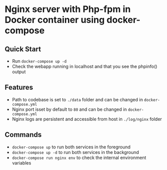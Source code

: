 Nginx server with Php-fpm in Docker container using docker-compose
=====================================================

## Quick Start
 * Run `docker-compose up -d`
 * Check the webapp running in localhost and that you see the phpinfo() output

## Features
 * Path to codebase is set to `./data` folder and can be changed in `docker-compose.yml`
 * Nginx port isset by default to `80` and can be changed in `docker-compose.yml`
 * Nginx logs are persistent and accessible from host in `./log/nginx` folder

## Commands
 * `docker-compose up` to run both services in the foreground
 * `docker-compose up -d` to run both services in the background
 * `docker-compose run nginx env` to check the internal environment variables